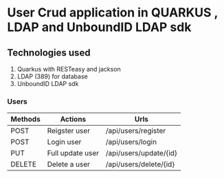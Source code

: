 # User Crud application in QUARKUS , LDAP and UnboundID LDAP sdk

## Technologies used

1. Quarkus with RESTeasy and jackson
2. LDAP (389) for database
3. UnboundID LDAP sdk

### Users

| Methods | Actions          | Urls                   |
| ------- | ---------------- | ---------------------- |
| POST    | Reigster user    | /api/users/register    |
| POST    | Login user       | /api/users/login       |
| PUT     | Full update user | /api/users/update/{id} |
| DELETE  | Delete a user    | /api/users/delete/{id} |
